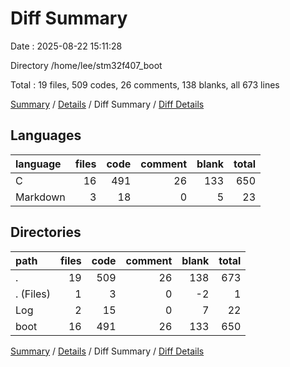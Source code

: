 # Diff Summary

Date : 2025-08-22 15:11:28

Directory /home/lee/stm32f407_boot

Total : 19 files,  509 codes, 26 comments, 138 blanks, all 673 lines

[Summary](results.md) / [Details](details.md) / Diff Summary / [Diff Details](diff-details.md)

## Languages
| language | files | code | comment | blank | total |
| :--- | ---: | ---: | ---: | ---: | ---: |
| C | 16 | 491 | 26 | 133 | 650 |
| Markdown | 3 | 18 | 0 | 5 | 23 |

## Directories
| path | files | code | comment | blank | total |
| :--- | ---: | ---: | ---: | ---: | ---: |
| . | 19 | 509 | 26 | 138 | 673 |
| . (Files) | 1 | 3 | 0 | -2 | 1 |
| Log | 2 | 15 | 0 | 7 | 22 |
| boot | 16 | 491 | 26 | 133 | 650 |

[Summary](results.md) / [Details](details.md) / Diff Summary / [Diff Details](diff-details.md)